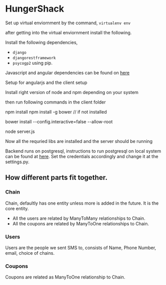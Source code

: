 # HungerShack


Set up virtual enviornment by the command, 
`virtualenv env`


after getting into the virtual enviornment install the following.


Install the following dependencies, 


* `django`
* `djangorestframework`
* `psycogp2`
using pip.


Javascript and angular dependencies can be found on [here](http://engineroom.trackmaven.com/blog/getting-started-drf-angularjs-part-1/)

Setup for angularjs and the client setup

Install right version of node and npm depending on your system

then run following commands in the client folder

npm install
npm install -g bower   // if not installed

bower install --config.interactive=false --allow-root

node server.js     


Now all the requried libs are installed and the server should be running


Backend runs on postgresql, instructions to run postgresql on local system can be found at [here](https://www.digitalocean.com/community/tutorials/how-to-use-postgresql-with-your-django-application-on-ubuntu-14-04). Set the credentials accordingly and change it at the settings.py.

## How different parts fit together.

### Chain

Chain, defaultly has one entity unless more is added in the future. It is the core entity. 

* All the users are related by ManyToMany relationships to Chain.
* All the coupons are related by ManyToOne relationships to Chain.

### Users 

Users are the people we sent SMS to, consists of Name, Phone Number, email, choice of chains.

### Coupons

Coupons are related as ManyToOne relationship to Chain.